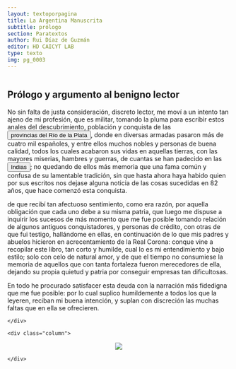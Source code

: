 ```yaml
---
layout: textoporpagina
title: La Argentina Manuscrita
subtitle: prólogo
section: Paratextos
author: Rui Díaz de Guzmán
editor: HD CAICYT LAB
type: texto
img: pg_0003
---
```



<div class="row">
	<div class="column">

<h2> Prólogo y argumento al benigno lector</h2>

<p>No sin falta de justa consideración, discreto lector, me moví a un intento tan ajeno de mi profesión, que es militar, tomando la pluma para escribir estos anales del descubrimiento, población y conquista de las <a href="https://recogito.pelagios.org/document/wzqxhk0h3vpikm/part/1/edit#75dfdb41-ba7f-461e-802d-5284b740a49d" target="_blank"><button class="balloon" data-balloon-pos="up" data-balloon-length="large" data-balloon="Refiere a la Provincia del Río de la Plata, un espacio creado a partir de las capitulaciones que firmó el primer adelantado Pedro de Mendoza con Carlos I en 1534.La misma limitaba al norte con los territorios otorgados a Diego de Almagro, ocupando una franja que se extendería entre el Mar del Sur y el Mar Océano Austral. La exploración y ocupación efectiva del terreno delimitarían el espacio de la provincia del Río de la Plata al sector atlántico y específicamente, al eje fluvial Paraná-Plata.">provincias del Río de la Plata</button></a>, donde en diversas armadas pasaron más de cuatro mil españoles, y entre ellos muchos nobles y personas de buena calidad, todos los cuales acabaron sus vidas en aquellas tierras, con las mayores miserias, hambres y guerras, de cuantas se han padecido en las <button class="balloon" data-balloon-pos="up" data-balloon-length="large" data-balloon="Las Indias Occidentales, una forma muy extendida de denominar a América en todo el período colonial.">Indias</button>; no quedando de ellos más memoria que una fama común y confusa de su lamentable tradición, sin que hasta ahora haya habido quien por sus escritos nos dejase alguna noticia de las cosas sucedidas en 82 años, que hace comenzó esta conquista. </p>

<p>de que recibí tan afectuoso sentimiento, como era razón, por aquella obligación que cada uno debe a su misma patria, que luego me dispuse a inquirir los sucesos de más momento que me fue posible tomando relación de algunos antiguos conquistadores, y personas de crédito, con otras de que fui testigo, hallándome en ellas, en continuación de lo que mis padres y abuelos hicieron en acrecentamiento de la Real Corona: conque vine a recopilar este libro, tan corto y humilde, cual lo es mi entendimiento y bajo estilo; solo con celo de natural amor, y de que el tiempo no consumiese la memoria de aquellos que con tanta fortaleza fueron merecedores de ella, dejando su propia quietud y patria por conseguir empresas tan dificultosas. </p>

<p>En todo he procurado satisfacer esta deuda con la narración más fidedigna que me fue posible: por lo cual suplico humildemente a todos los que la leyeren, reciban mi buena intención, y suplan con discreción las muchas faltas que en ella se ofrecieren.</p>

	</div>

	<div class="column">

<center>
<a href="{{site.baseurl}}/assets/img/argentina_manuscrita/{{page.img}}.jpg"><img src="{{site.baseurl}}/assets/img/argentina_manuscrita/{{page.img}}.jpg"></a>
</center>

	</div>

</div> 